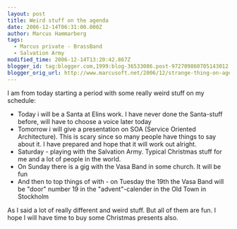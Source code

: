 ```yaml
---
layout: post
title: Weird stuff on the agenda
date: 2006-12-14T06:31:00.000Z
author: Marcus Hammarberg
tags:
  - Marcus private - BrassBand
  - Salvation Army
modified_time: 2006-12-14T13:20:42.867Z
blogger_id: tag:blogger.com,1999:blog-36533086.post-972709860705143012
blogger_orig_url: http://www.marcusoft.net/2006/12/strange-thing-on-agenda.html
---
```


I am
from today starting a period with some really weird stuff on my
schedule:

-   Today i will be a Santa at Elins work. I have never done the
    Santa-stuff before, will have to choose a voice later today
-   Tomorrow i will give a presentation on SOA (Service Oriented
    Architecture). This is scary since so many people have things to say
    about it. I have prepared and hope that it will work out alright.
-   Saturday - playing with the Salvation Army. Typical Christmas stuff
    for me and a lot of people in the world.
-   On Sunday there is a gig with the Vasa Band in some church. It will
    be fun
-   And then to top things of with - on Tuesday the 19th the Vasa Band
    will be "door" number 19 in the "advent"-calender in the Old Town in
    Stockholm

As I said a lot of really different and weird stuff. But all of them are
fun. I hope I will have time to buy some Christmas presents also.
